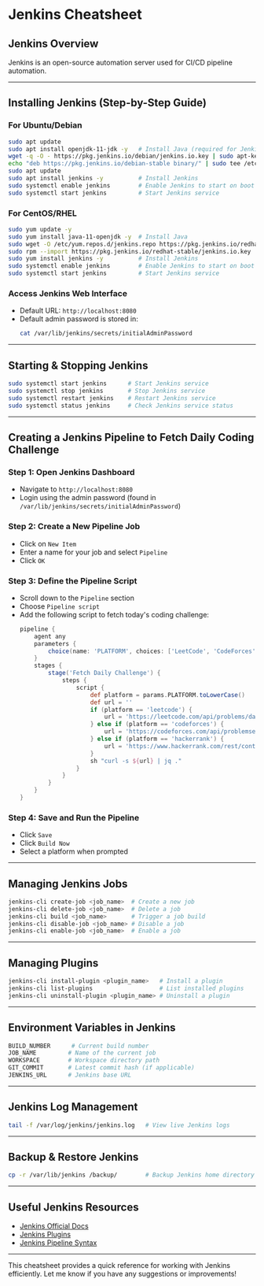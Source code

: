 # Jenkins Cheatsheet

## **Jenkins Overview**
Jenkins is an open-source automation server used for CI/CD pipeline automation.

---

## **Installing Jenkins (Step-by-Step Guide)**

### **For Ubuntu/Debian**
```sh
sudo apt update
sudo apt install openjdk-11-jdk -y   # Install Java (required for Jenkins)
wget -q -O - https://pkg.jenkins.io/debian/jenkins.io.key | sudo apt-key add -
echo "deb https://pkg.jenkins.io/debian-stable binary/" | sudo tee /etc/apt/sources.list.d/jenkins.list
sudo apt update
sudo apt install jenkins -y          # Install Jenkins
sudo systemctl enable jenkins        # Enable Jenkins to start on boot
sudo systemctl start jenkins         # Start Jenkins service
```

### **For CentOS/RHEL**
```sh
sudo yum update -y
sudo yum install java-11-openjdk -y  # Install Java
sudo wget -O /etc/yum.repos.d/jenkins.repo https://pkg.jenkins.io/redhat-stable/jenkins.repo
sudo rpm --import https://pkg.jenkins.io/redhat-stable/jenkins.io.key
sudo yum install jenkins -y          # Install Jenkins
sudo systemctl enable jenkins        # Enable Jenkins to start on boot
sudo systemctl start jenkins         # Start Jenkins service
```

### **Access Jenkins Web Interface**
- Default URL: `http://localhost:8080`
- Default admin password is stored in:
  ```sh
  cat /var/lib/jenkins/secrets/initialAdminPassword
  ```

---

## **Starting & Stopping Jenkins**
```sh
sudo systemctl start jenkins      # Start Jenkins service
sudo systemctl stop jenkins       # Stop Jenkins service
sudo systemctl restart jenkins    # Restart Jenkins service
sudo systemctl status jenkins     # Check Jenkins service status
```

---

## **Creating a Jenkins Pipeline to Fetch Daily Coding Challenge**

### **Step 1: Open Jenkins Dashboard**
- Navigate to `http://localhost:8080`
- Login using the admin password (found in `/var/lib/jenkins/secrets/initialAdminPassword`)

### **Step 2: Create a New Pipeline Job**
- Click on `New Item`
- Enter a name for your job and select `Pipeline`
- Click `OK`

### **Step 3: Define the Pipeline Script**
- Scroll down to the `Pipeline` section
- Choose `Pipeline script`
- Add the following script to fetch today's coding challenge:
  ```groovy
  pipeline {
      agent any
      parameters {
          choice(name: 'PLATFORM', choices: ['LeetCode', 'CodeForces', 'HackerRank'], description: 'Select the coding platform')
      }
      stages {
          stage('Fetch Daily Challenge') {
              steps {
                  script {
                      def platform = params.PLATFORM.toLowerCase()
                      def url = ''
                      if (platform == 'leetcode') {
                          url = 'https://leetcode.com/api/problems/daily'
                      } else if (platform == 'codeforces') {
                          url = 'https://codeforces.com/api/problemset.recentStatus'
                      } else if (platform == 'hackerrank') {
                          url = 'https://www.hackerrank.com/rest/contests/master/challenges'
                      }
                      sh "curl -s ${url} | jq ."
                  }
              }
          }
      }
  }
  ```

### **Step 4: Save and Run the Pipeline**
- Click `Save`
- Click `Build Now`
- Select a platform when prompted

---

## **Managing Jenkins Jobs**
```sh
jenkins-cli create-job <job_name>  # Create a new job
jenkins-cli delete-job <job_name>  # Delete a job
jenkins-cli build <job_name>       # Trigger a job build
jenkins-cli disable-job <job_name> # Disable a job
jenkins-cli enable-job <job_name>  # Enable a job
```

---

## **Managing Plugins**
```sh
jenkins-cli install-plugin <plugin_name>   # Install a plugin
jenkins-cli list-plugins                   # List installed plugins
jenkins-cli uninstall-plugin <plugin_name> # Uninstall a plugin
```

---

## **Environment Variables in Jenkins**
```sh
BUILD_NUMBER      # Current build number
JOB_NAME         # Name of the current job
WORKSPACE        # Workspace directory path
GIT_COMMIT       # Latest commit hash (if applicable)
JENKINS_URL      # Jenkins base URL
```

---

## **Jenkins Log Management**
```sh
tail -f /var/log/jenkins/jenkins.log   # View live Jenkins logs
```

---

## **Backup & Restore Jenkins**
```sh
cp -r /var/lib/jenkins /backup/        # Backup Jenkins home directory
```

---

## **Useful Jenkins Resources**
- [Jenkins Official Docs](https://www.jenkins.io/doc/)
- [Jenkins Plugins](https://plugins.jenkins.io/)
- [Jenkins Pipeline Syntax](https://www.jenkins.io/doc/book/pipeline/)

---

This cheatsheet provides a quick reference for working with Jenkins efficiently. Let me know if you have any suggestions or improvements!

